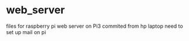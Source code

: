 # web_server
files for raspberry pi web server on Pi3
commited from hp laptop
need to set up mail on pi
